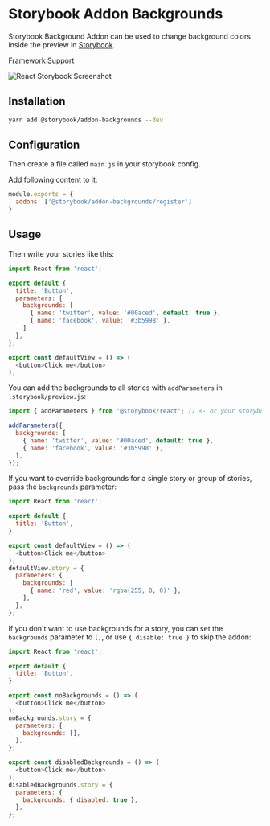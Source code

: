 # Storybook Addon Backgrounds

Storybook Background Addon can be used to change background colors inside the preview in [Storybook](https://storybook.js.org).

[Framework Support](https://github.com/storybookjs/storybook/blob/master/ADDONS_SUPPORT.md)

![React Storybook Screenshot](https://raw.githubusercontent.com/storybookjs/storybook/master/docs/static/img/addon-backgrounds.gif)

## Installation

```sh
yarn add @storybook/addon-backgrounds --dev
```

## Configuration

Then create a file called `main.js` in your storybook config.

Add following content to it:

```js
module.exports = {
  addons: ['@storybook/addon-backgrounds/register']
}
```

## Usage

Then write your stories like this:

```js
import React from 'react';

export default {
  title: 'Button',
  parameters: {
    backgrounds: [
      { name: 'twitter', value: '#00aced', default: true },
      { name: 'facebook', value: '#3b5998' },
    ]
  },
};

export const defaultView = () => (
  <button>Click me</button>
);
```

You can add the backgrounds to all stories with `addParameters` in `.storybook/preview.js`:

```js
import { addParameters } from '@storybook/react'; // <- or your storybook framework

addParameters({
  backgrounds: [
    { name: 'twitter', value: '#00aced', default: true },
    { name: 'facebook', value: '#3b5998' },
  ],
});
```

If you want to override backgrounds for a single story or group of stories, pass the `backgrounds` parameter:

```js
import React from 'react';

export default {
  title: 'Button',
}

export const defaultView = () => (
  <button>Click me</button>
);
defaultView.story = {
  parameters: {
    backgrounds: [
      { name: 'red', value: 'rgba(255, 0, 0)' },
    ],
  },
};
```

If you don't want to use backgrounds for a story, you can set the `backgrounds` parameter to `[]`, or use `{ disable: true }` to skip the addon:

```js
import React from 'react';

export default {
  title: 'Button',
}

export const noBackgrounds = () => (
  <button>Click me</button>
);
noBackgrounds.story = {
  parameters: {
    backgrounds: [],
  },
};

export const disabledBackgrounds = () => (
  <button>Click me</button>
);
disabledBackgrounds.story = {
  parameters: {
    backgrounds: { disabled: true },
  },
};
```
